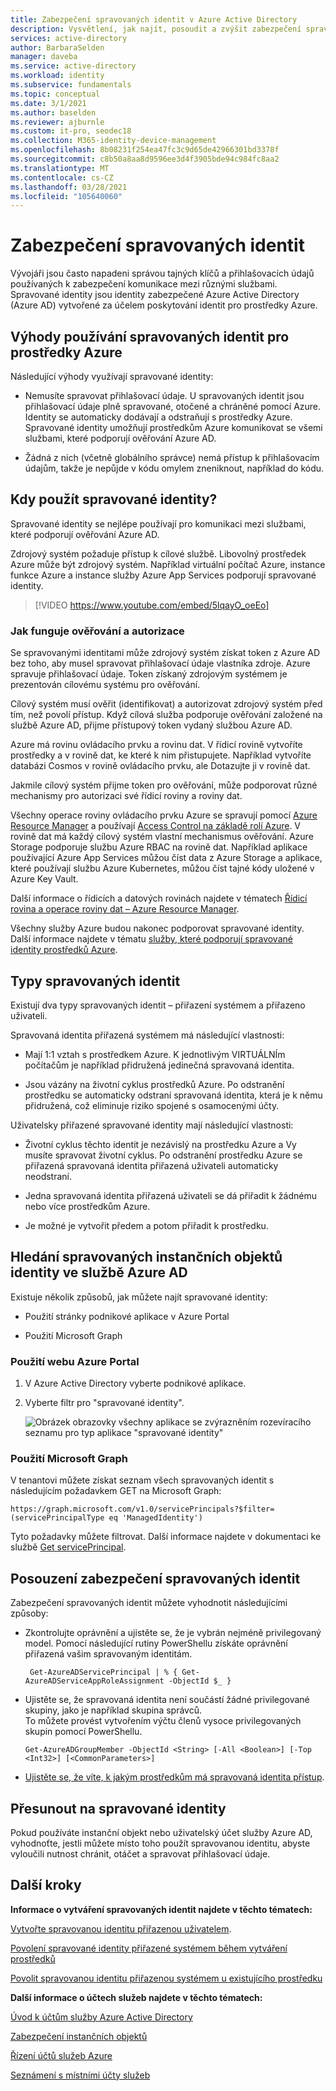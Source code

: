 ```yaml
---
title: Zabezpečení spravovaných identit v Azure Active Directory
description: Vysvětlení, jak najít, posoudit a zvýšit zabezpečení spravovaných identit.
services: active-directory
author: BarbaraSelden
manager: daveba
ms.service: active-directory
ms.workload: identity
ms.subservice: fundamentals
ms.topic: conceptual
ms.date: 3/1/2021
ms.author: baselden
ms.reviewer: ajburnle
ms.custom: it-pro, seodec18
ms.collection: M365-identity-device-management
ms.openlocfilehash: 8b08231f254ea47fc3c9d65de42966301bd3378f
ms.sourcegitcommit: c8b50a8aa8d9596ee3d4f3905bde94c984fc8aa2
ms.translationtype: MT
ms.contentlocale: cs-CZ
ms.lasthandoff: 03/28/2021
ms.locfileid: "105640060"
---
```

# <a name="securing-managed-identities"></a>Zabezpečení spravovaných identit

Vývojáři jsou často napadeni správou tajných klíčů a přihlašovacích údajů používaných k zabezpečení komunikace mezi různými službami. Spravované identity jsou identity zabezpečené Azure Active Directory (Azure AD) vytvořené za účelem poskytování identit pro prostředky Azure.

## <a name="benefits-of-using-managed-identities-for-azure-resources"></a>Výhody používání spravovaných identit pro prostředky Azure

Následující výhody využívají spravované identity:

* Nemusíte spravovat přihlašovací údaje. U spravovaných identit jsou přihlašovací údaje plně spravované, otočené a chráněné pomocí Azure. Identity se automaticky dodávají a odstraňují s prostředky Azure. Spravované identity umožňují prostředkům Azure komunikovat se všemi službami, které podporují ověřování Azure AD.

* Žádná z nich (včetně globálního správce) nemá přístup k přihlašovacím údajům, takže je nepůjde v kódu omylem zneniknout, například do kódu.

## <a name="when-to-use-managed-identities"></a>Kdy použít spravované identity?

Spravované identity se nejlépe používají pro komunikaci mezi službami, které podporují ověřování Azure AD. 

Zdrojový systém požaduje přístup k cílové službě. Libovolný prostředek Azure může být zdrojový systém. Například virtuální počítač Azure, instance funkce Azure a instance služby Azure App Services podporují spravované identity.

   > [!VIDEO https://www.youtube.com/embed/5lqayO_oeEo]

### <a name="how-authentication-and-authorization-work"></a>Jak funguje ověřování a autorizace

Se spravovanými identitami může zdrojový systém získat token z Azure AD bez toho, aby musel spravovat přihlašovací údaje vlastníka zdroje. Azure spravuje přihlašovací údaje. Token získaný zdrojovým systémem je prezentován cílovému systému pro ověřování. 

Cílový systém musí ověřit (identifikovat) a autorizovat zdrojový systém před tím, než povolí přístup. Když cílová služba podporuje ověřování založené na službě Azure AD, přijme přístupový token vydaný službou Azure AD. 

Azure má rovinu ovládacího prvku a rovinu dat. V řídicí rovině vytvoříte prostředky a v rovině dat, ke které k nim přistupujete. Například vytvoříte databázi Cosmos v rovině ovládacího prvku, ale Dotazujte ji v rovině dat.

Jakmile cílový systém přijme token pro ověřování, může podporovat různé mechanismy pro autorizaci své řídicí roviny a roviny dat.

Všechny operace roviny ovládacího prvku Azure se spravují pomocí [Azure Resource Manager](../../azure-resource-manager/management/overview.md) a používají [Access Control na základě rolí Azure](../../role-based-access-control/overview.md). V rovině dat má každý cílový systém vlastní mechanismus ověřování. Azure Storage podporuje službu Azure RBAC na rovině dat. Například aplikace používající Azure App Services můžou číst data z Azure Storage a aplikace, které používají službu Azure Kubernetes, můžou číst tajné kódy uložené v Azure Key Vault.

Další informace o řídicích a datových rovinách najdete v tématech [Řídicí rovina a operace roviny dat – Azure Resource Manager](../../azure-resource-manager/management/control-plane-and-data-plane.md).

Všechny služby Azure budou nakonec podporovat spravované identity. Další informace najdete v tématu [služby, které podporují spravované identity prostředků Azure](../managed-identities-azure-resources/services-support-managed-identities.md).

##  

## <a name="types-of-managed-identities"></a>Typy spravovaných identit

Existují dva typy spravovaných identit – přiřazení systémem a přiřazeno uživateli.

Spravovaná identita přiřazená systémem má následující vlastnosti:

* Mají 1:1 vztah s prostředkem Azure. K jednotlivým VIRTUÁLNÍm počítačům je například přidružená jedinečná spravovaná identita.

* Jsou vázány na životní cyklus prostředků Azure. Po odstranění prostředku se automaticky odstraní spravovaná identita, která je k němu přidružená, což eliminuje riziko spojené s osamocenými účty. 

Uživatelsky přiřazené spravované identity mají následující vlastnosti:

* Životní cyklus těchto identit je nezávislý na prostředku Azure a Vy musíte spravovat životní cyklus. Po odstranění prostředku Azure se přiřazená spravovaná identita přiřazená uživateli automaticky neodstraní.

* Jedna spravovaná identita přiřazená uživateli se dá přiřadit k žádnému nebo více prostředkům Azure.

* Je možné je vytvořit předem a potom přiřadit k prostředku.

## <a name="find-managed-identity-service-principals-in-azure-ad"></a>Hledání spravovaných instančních objektů identity ve službě Azure AD

Existuje několik způsobů, jak můžete najít spravované identity:

* Použití stránky podnikové aplikace v Azure Portal

* Použití Microsoft Graph

### <a name="using-the-azure-portal"></a>Použití webu Azure Portal

1. V Azure Active Directory vyberte podnikové aplikace.

2. Vyberte filtr pro "spravované identity". 

   ![Obrázek obrazovky všechny aplikace se zvýrazněním rozevíracího seznamu pro typ aplikace "spravované identity"](./media/securing-service-accounts/service-accounts-managed-identities.png)

 

### <a name="using-microsoft-graph"></a>Použití Microsoft Graph

V tenantovi můžete získat seznam všech spravovaných identit s následujícím požadavkem GET na Microsoft Graph:

`https://graph.microsoft.com/v1.0/servicePrincipals?$filter=(servicePrincipalType eq 'ManagedIdentity') `

Tyto požadavky můžete filtrovat. Další informace najdete v dokumentaci ke službě [Get servicePrincipal](/graph/api/serviceprincipal-get).

## <a name="assess-the-security-of-managed-identities"></a>Posouzení zabezpečení spravovaných identit 

Zabezpečení spravovaných identit můžete vyhodnotit následujícími způsoby:

* Zkontrolujte oprávnění a ujistěte se, že je vybrán nejméně privilegovaný model. Pomocí následující rutiny PowerShellu získáte oprávnění přiřazená vašim spravovaným identitám.

   ` Get-AzureADServicePrincipal | % { Get-AzureADServiceAppRoleAssignment -ObjectId $_ }`

 
* Ujistěte se, že spravovaná identita není součástí žádné privilegované skupiny, jako je například skupina správců.  
To můžete provést vytvořením výčtu členů vysoce privilegovaných skupin pomocí PowerShellu.

   `Get-AzureADGroupMember -ObjectId <String> [-All <Boolean>] [-Top <Int32>] [<CommonParameters>]`

* [Ujistěte se, že víte, k jakým prostředkům má spravovaná identita přístup](../../role-based-access-control/role-assignments-list-powershell.md).

## <a name="move-to-managed-identities"></a>Přesunout na spravované identity

Pokud používáte instanční objekt nebo uživatelský účet služby Azure AD, vyhodnoťte, jestli můžete místo toho použít spravovanou identitu, abyste vyloučili nutnost chránit, otáčet a spravovat přihlašovací údaje. 

## <a name="next-steps"></a>Další kroky

**Informace o vytváření spravovaných identit najdete v těchto tématech:** 

[Vytvořte spravovanou identitu přiřazenou uživatelem](../managed-identities-azure-resources/how-to-manage-ua-identity-portal.md). 

[Povolení spravované identity přiřazené systémem během vytváření prostředků](../managed-identities-azure-resources/qs-configure-portal-windows-vm.md)

[Povolit spravovanou identitu přiřazenou systémem u existujícího prostředku](../managed-identities-azure-resources/qs-configure-portal-windows-vm.md)

**Další informace o účtech služeb najdete v těchto tématech:**

[Úvod k účtům služby Azure Active Directory](service-accounts-introduction-azure.md)

[Zabezpečení instančních objektů](service-accounts-principal.md)

[Řízení účtů služeb Azure](service-accounts-governing-azure.md)

[Seznámení s místními účty služeb](service-accounts-on-premises.md)

 

 

